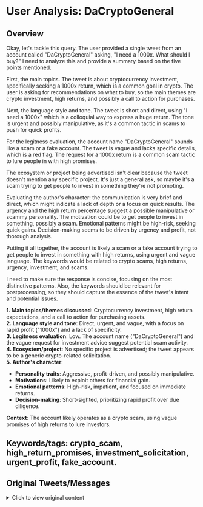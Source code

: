 # User Analysis: DaCryptoGeneral

## Overview

<think>
Okay, let's tackle this query. The user provided a single tweet from an account called "DaCryptoGeneral" asking, "I need a 1000x. What should I buy?" I need to analyze this and provide a summary based on the five points mentioned.

First, the main topics. The tweet is about cryptocurrency investment, specifically seeking a 1000x return, which is a common goal in crypto. The user is asking for recommendations on what to buy, so the main themes are crypto investment, high returns, and possibly a call to action for purchases.

Next, the language style and tone. The tweet is short and direct, using "I need a 1000x" which is a colloquial way to express a huge return. The tone is urgent and possibly manipulative, as it's a common tactic in scams to push for quick profits.

For the legitness evaluation, the account name "DaCryptoGeneral" sounds like a scam or a fake account. The tweet is vague and lacks specific details, which is a red flag. The request for a 1000x return is a common scam tactic to lure people in with high promises.

The ecosystem or project being advertised isn't clear because the tweet doesn't mention any specific project. It's just a general ask, so maybe it's a scam trying to get people to invest in something they're not promoting.

Evaluating the author's character: the communication is very brief and direct, which might indicate a lack of depth or a focus on quick results. The urgency and the high return percentage suggest a possible manipulative or scammy personality. The motivation could be to get people to invest in something, possibly a scam. Emotional patterns might be high-risk, seeking quick gains. Decision-making seems to be driven by urgency and profit, not thorough analysis.

Putting it all together, the account is likely a scam or a fake account trying to get people to invest in something with high returns, using urgent and vague language. The keywords would be related to crypto scams, high returns, urgency, investment, and scams.

I need to make sure the response is concise, focusing on the most distinctive patterns. Also, the keywords should be relevant for postprocessing, so they should capture the essence of the tweet's intent and potential issues.
</think>

**1. Main topics/themes discussed**: Cryptocurrency investment, high return expectations, and a call to action for purchasing assets.  
**2. Language style and tone**: Direct, urgent, and vague, with a focus on rapid profit ("1000x") and a lack of specificity.  
**3. Legitness evaluation**: Low. The account name ("DaCryptoGeneral") and the vague request for investment advice suggest potential scam activity.  
**4. Ecosystem/project**: No specific project is advertised; the tweet appears to be a generic crypto-related solicitation.  
**5. Author's character**:  
   - **Personality traits**: Aggressive, profit-driven, and possibly manipulative.  
   - **Motivations**: Likely to exploit others for financial gain.  
   - **Emotional patterns**: High-risk, impatient, and focused on immediate returns.  
   - **Decision-making**: Short-sighted, prioritizing rapid profit over due diligence.  

**Context**: The account likely operates as a crypto scam, using vague promises of high returns to lure investors.  

**Keywords/tags**: crypto_scam, high_return_promises, investment_solicitation, urgent_profit, fake_account.
---
## Original Tweets/Messages

<details>
<summary>Click to view original content</summary>

| Type | Content |
|------|---------|
| messages | I need a 1000x

What should I buy ? |

</details>
